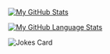 [![My GitHub Stats](https://github-readme-stats.vercel.app/api/?username=kapshtak&count_private=true&theme=transparent&showicons=true&hide=stars,contribs)]()

[![My GitHub Language Stats](https://github-readme-stats.vercel.app/api/top-langs/?username=kapshtak&layout=compact&count_private=true&langs_count=6&hide=jupyter%20notebook&theme=transparent)]()

![Jokes Card](https://readme-jokes.vercel.app/api)
